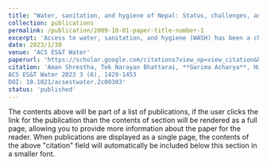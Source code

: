 ```yaml
---
title: "Water, sanitation, and hygiene of Nepal: Status, challenges, and opportunities"
collection: publications
permalink: /publication/2009-10-01-paper-title-number-1
excerpt: 'Access to water, sanitation, and hygiene (WASH) has been a challenge to south Asia’s rapidly growing and climate change-sensitive region. Nepal, a water-abundant country, faces obstacles to fulfilling the highly prioritized WASH Sustainable Development Goal 6 (SDG 6). This review offers details about Nepal’s WASH status from 2000 to 2020 with regard to the challenges Nepal had in delivering reliable WASH services to the people, as well as opportunities for a sustainable way forward, and provides insights that can be applied to other developing countries. From the analysis of national-level assessments, estimates point toward healthy progress in extending WASH access to the population. However, large inequalities persist at the subnational level between urban and rural residents, between poor and rich residents, and between genders. Many local constraints such as a lack of long-term infrastructural capacity …'
date: 2023/1/30
venue: 'ACS ES&T Water'
paperurl: 'https://scholar.google.com/citations?view_op=view_citation&hl=en&user=tC4B6k0AAAAJ&citation_for_view=tC4B6k0AAAAJ:u-x6o8ySG0sC'
citation: 'Aman Shrestha, Tek Narayan Bhattarai, **Garima Acharya**, Haribansha Timalsina, Sara J. Marks, Sital Uprety, and Shukra Raj Paudel
ACS ES&T Water 2023 3 (6), 1429-1453
DOI: 10.1021/acsestwater.2c00303'
status: 'published'
---
```


The contents above will be part of a list of publications, if the user clicks the link for the publication than the contents of section will be rendered as a full page, allowing you to provide more information about the paper for the reader. When publications are displayed as a single page, the contents of the above "citation" field will automatically be included below this section in a smaller font.
